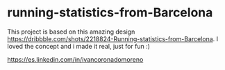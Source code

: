 # running-statistics-from-Barcelona
This project is based on this amazing design https://dribbble.com/shots/2218824-Running-statistics-from-Barcelona. I loved the concept and i made it real, just for fun :)

https://es.linkedin.com/in/ivancoronadomoreno

